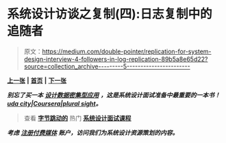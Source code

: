 # 系统设计访谈之复制(四):日志复制中的追随者

> 原文：<https://medium.com/double-pointer/replication-for-system-design-interview-4-followers-in-log-replication-89b5a8e65d22?source=collection_archive---------5----------------------->

[**上一张**](https://bit.ly/3GVESUY) **|** [**首页**](https://bit.ly/3tVGgRY) **|** [**下一张**](https://bit.ly/3tVIgLN)

***别忘了买一本*** [***设计数据密集型应用***](https://amzn.to/3HWOSPm) ***，这是系统设计面试准备中最重要的一本书！***[***uda city***](https://bit.ly/3JIpvl4)***|***[***Coursera***](https://imp.i384100.net/zaYBB0)***|***[***plural sight***](https://pluralsight.pxf.io/Ao7GGK)***。***

> 查看 [**字节跳动的**](https://bytebytego.com?fpr=datajek34) 热门 [**系统设计面试课程**](https://bytebytego.com?fpr=datajek34)

***考虑*** [***注册付费媒体***](https://bit.ly/3LNjPXB) ***账户，访问我们为系统设计资源策划的内容。***